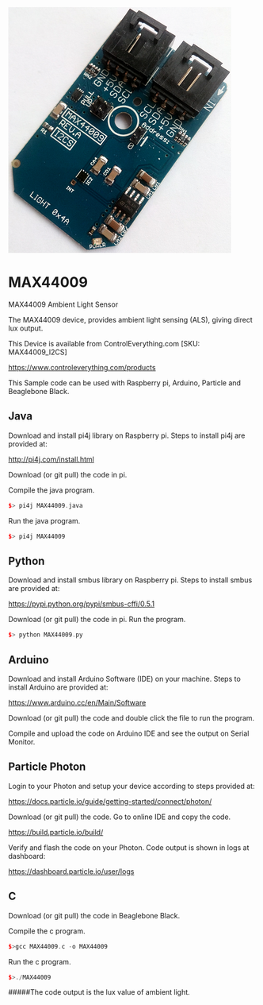 [![MAX44009](MAX44009_I2CS.png)](https://www.controleverything.com/products)
# MAX44009
MAX44009 Ambient Light Sensor

The MAX44009 device, provides ambient light sensing (ALS), giving direct lux output.

This Device is available from ControlEverything.com [SKU: MAX44009_I2CS]

https://www.controleverything.com/products

This Sample code can be used with Raspberry pi, Arduino, Particle and Beaglebone Black.

## Java
Download and install pi4j library on Raspberry pi. Steps to install pi4j are provided at:

http://pi4j.com/install.html

Download (or git pull) the code in pi.

Compile the java program.
```cpp
$> pi4j MAX44009.java
```

Run the java program.
```cpp
$> pi4j MAX44009
```

## Python
Download and install smbus library on Raspberry pi. Steps to install smbus are provided at:

https://pypi.python.org/pypi/smbus-cffi/0.5.1

Download (or git pull) the code in pi. Run the program.

```cpp
$> python MAX44009.py
```

## Arduino
Download and install Arduino Software (IDE) on your machine. Steps to install Arduino are provided at:

https://www.arduino.cc/en/Main/Software

Download (or git pull) the code and double click the file to run the program.

Compile and upload the code on Arduino IDE and see the output on Serial Monitor.


## Particle Photon

Login to your Photon and setup your device according to steps provided at:

https://docs.particle.io/guide/getting-started/connect/photon/

Download (or git pull) the code. Go to online IDE and copy the code.

https://build.particle.io/build/

Verify and flash the code on your Photon. Code output is shown in logs at dashboard:

https://dashboard.particle.io/user/logs

## C

Download (or git pull) the code in Beaglebone Black.

Compile the c program.
```cpp
$>gcc MAX44009.c -o MAX44009
```
Run the c program.
```cpp
$>./MAX44009
```
#####The code output is the lux value of ambient light.
